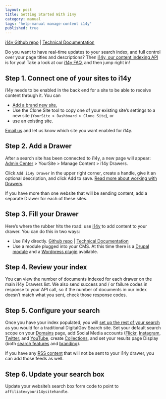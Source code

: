 ```yaml
---
layout: post
title: Getting Started With i14y
category: manual
tags: "help-manual manage-content i14y"
published: true
---
```


[i14y Github repo](https://github.com/GSA/i14y) | [Technical Documentation](http://gsa.github.io/slate/)

Do you want to have real-time updates to your search index, and full control over your page titles and descriptions? Then [i14y, our content indexing API](https://github.com/GSA/i14y) is for you! Take a look at our [i14y FAQ](http://search.digitalgov.gov/developer/i14y.html), and then jump right in!

## Step 1. Connect one of your sites to i14y

i14y needs to be enabled in the back end for a site to be able to receive content through it. You can 

* [Add a brand new site](http://search.digitalgov.gov/manual/add-site.html), 
* Use the Clone Site tool to copy one of your existing site’s settings to a new site (`YourSite > Dashboard > Clone Site`), or 
* use an existing site.

[Email us](mailto:search@support.digitalgov.com) and let us know which site you want enabled for i14y.

## Step 2. Add a Drawer

After a search site has been connected to i14y, a new page will appear: [Admin Center](https://search.usa.gov/sites/) > YourSite > Manage Content > i14y Drawers.

Click `Add i14y Drawer` in the upper right corner, create a handle, give it an optional description, and click Add to save. [Read more about working with Drawers](/i14y-drawers.html).

If you have more than one website that will be sending content, add a separate Drawer for each of these sites.

## Step 3. Fill your Drawer

Here’s where the rubber hits the road: use [i14y](https://github.com/GSA/i14y) to add content to your drawer. You can do this in two ways:

* Use i14y directly. [Github repo](https://github.com/GSA/i14y) | [Technical Documentation](http://gsa.github.io/slate/)
* Use a module plugged into your CMS. At this time there is a [Drupal module](https://www.drupal.org/project/usasearch) and a [Wordpress plugin](https://github.com/GSA/digitalsearch-wp-i4y-indexer) available.

## Step 4. Review your index

You can view the number of documents indexed for each drawer on the main i14y Drawers list. We also send success and / or failure codes in response to your API call, so if the number of documents in our index doesn’t match what you sent, check those response codes.

## Step 5. Configure your search

Once you have your index populated, you will [set up the rest of your search](http://search.digitalgov.gov/manual/content-overview.html) as you would for a traditional DigitalGov Search site. Set your default search scope on your [Domains](http://search.digitalgov.gov/manual/domains.html) page, add Social Media accounts ([Flickr](http://search.digitalgov.gov/manual/flickr.html), [Instagram](http://search.digitalgov.gov/manual/instagram.html), [Twitter](http://search.digitalgov.gov/manual/twitter.html), and [YouTube](http://search.digitalgov.gov/manual/youtube.html), create [Collections](http://search.digitalgov.gov/manual/collections.html), and set your results page Display (both [search features](http://search.digitalgov.gov/manual/display-overview.html) and [branding](http://search.digitalgov.gov/manual/brand.html)).

If you have any [RSS content](http://search.digitalgov.gov/manual/rss.html) that will not be sent to your i14y drawer, you can add those feeds as well.

## Step 6. Update your search box

Update your website’s search box form code to point to `affiliate=youri14ysitehandle`.